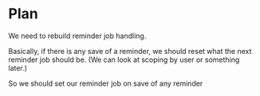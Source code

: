 # Plan

We need to rebuild reminder job handling.

Basically, if there is any save of a reminder, we should reset what the next
reminder job should be. (We can look at scoping by user or something later.)

So we should set our reminder job on save of any reminder

<!-- # Plan

We need to find all the time phrases. We can sum these into four categories:
1. every
2. at
3. on
4. in

We can find them by regex matching for them and grabbing all the text from there until the next preposition.

Each of these phrases should be their own class, inheriting from a shared class.

We then parse each prepositional phrase for valid time data. We store valid time strings into a variable in the message class.

We then create a hash of the data necessary to create a reminder.

The reminder is saved unless validations in the reminder class (custom validator? probably) tell us it is an invalid combination of time data.

## Classes Implied
1. Message::Body
2. Message::EveryPhrase
3. Message::AtPhrase
4. Message::OnPhrase
5. Message::InPhrase
6. Message::PrepositionalPhrase (to be inherited by the others)

## Modules Implied
1. TimePhraseUtils (stripping time info)

I'm thinking they can just be service classes since they will really only be used once - during parsing a message into a reminder hash. -->
